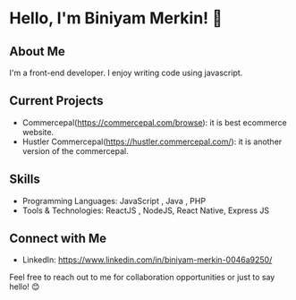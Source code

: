 # Hello, I'm Biniyam Merkin! 👋

## About Me

I'm a front-end developer. I enjoy writing code using javascript. 

## Current Projects

- Commercepal(https://commercepal.com/browse): it is best ecommerce website.
- Hustler Commercepal(https://hustler.commercepal.com/): it is another version of the commercepal.


## Skills

- Programming Languages: JavaScript , Java , PHP 
- Tools & Technologies: ReactJS , NodeJS, React Native, Express JS

## Connect with Me

- LinkedIn: https://www.linkedin.com/in/biniyam-merkin-0046a9250/

Feel free to reach out to me for collaboration opportunities or just to say hello! 😊
